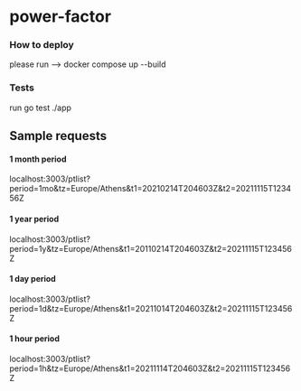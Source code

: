 # power-factor
### How to deploy
please run --> docker compose up --build
### Tests
run go test ./app
## Sample requests

#### 1 month period
localhost:3003/ptlist?period=1mo&tz=Europe/Athens&t1=20210214T204603Z&t2=20211115T123456Z

#### 1 year period
localhost:3003/ptlist?period=1y&tz=Europe/Athens&t1=20110214T204603Z&t2=20211115T123456Z

#### 1 day period

localhost:3003/ptlist?period=1d&tz=Europe/Athens&t1=20211014T204603Z&t2=20211115T123456Z

#### 1 hour period

localhost:3003/ptlist?period=1h&tz=Europe/Athens&t1=20211114T204603Z&t2=20211115T123456Z
